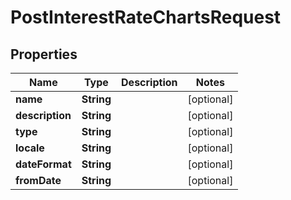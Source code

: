 # PostInterestRateChartsRequest

## Properties
Name | Type | Description | Notes
------------ | ------------- | ------------- | -------------
**name** | **String** |  |  [optional]
**description** | **String** |  |  [optional]
**type** | **String** |  |  [optional]
**locale** | **String** |  |  [optional]
**dateFormat** | **String** |  |  [optional]
**fromDate** | **String** |  |  [optional]
